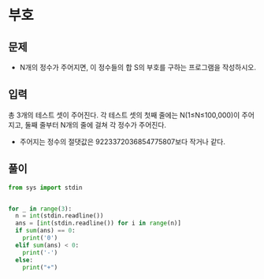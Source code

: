 # 부호

## 문제

- N개의 정수가 주어지면, 이 정수들의 합 S의 부호를 구하는 프로그램을 작성하시오.

## 입력
총 3개의 테스트 셋이 주어진다. 각 테스트 셋의 첫째 줄에는 N(1≤N≤100,000)이 주어지고, 둘째 줄부터 N개의 줄에 걸쳐 각 정수가 주어진다. 
  - 주어지는 정수의 절댓값은 9223372036854775807보다 작거나 같다.

## 풀이

``` Python
from sys import stdin


for _ in range(3):
  n = int(stdin.readline())
  ans = [int(stdin.readline()) for i in range(n)]
  if sum(ans) == 0:
    print('0')
  elif sum(ans) < 0:
    print('-')
  else:
    print("+")
```
